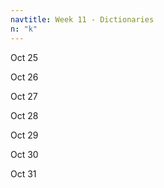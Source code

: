 ```yaml
---
navtitle: Week 11 - Dictionaries
n: "k"
---
```


Oct 25

Oct 26

Oct 27

Oct 28

Oct 29

Oct 30

Oct 31

